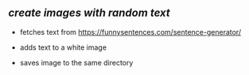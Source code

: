 ## **_create images with random text_**

- fetches text from https://funnysentences.com/sentence-generator/

- adds text to a white image

- saves image to the same directory
